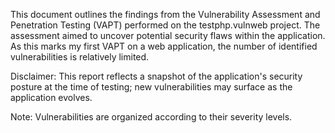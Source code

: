 This document outlines the findings from the Vulnerability Assessment and Penetration Testing (VAPT) performed on the testphp.vulnweb project. The assessment aimed to uncover potential security flaws within the application. As this marks my first VAPT on a web application, the number of identified vulnerabilities is relatively limited.

Disclaimer:
This report reflects a snapshot of the application's security posture at the time of testing; new vulnerabilities may surface as the application evolves.

Note:
Vulnerabilities are organized according to their severity levels.
